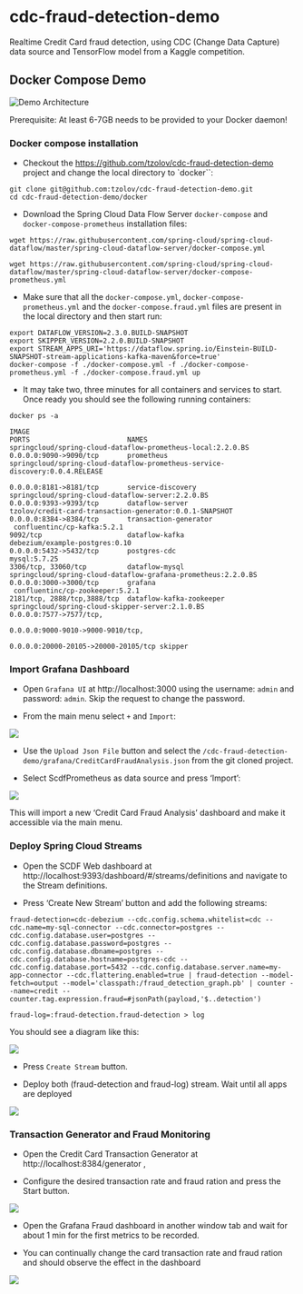 # cdc-fraud-detection-demo
Realtime Credit Card fraud detection, using CDC (Change Data Capture) data source and TensorFlow model from a Kaggle competition.


## Docker Compose Demo

![Demo Architecture](./images/real-time-credit-card-fraud-detection.png)


Prerequisite: At least 6-7GB needs to be provided to your Docker daemon! 

### Docker compose installation

* Checkout the https://github.com/tzolov/cdc-fraud-detection-demo project and change the local directory to `docker``:

```
git clone git@github.com:tzolov/cdc-fraud-detection-demo.git
cd cdc-fraud-detection-demo/docker
```

* Download the Spring Cloud Data Flow Server `docker-compose` and `docker-compose-prometheus` installation files:

```
wget https://raw.githubusercontent.com/spring-cloud/spring-cloud-dataflow/master/spring-cloud-dataflow-server/docker-compose.yml
```
```
wget https://raw.githubusercontent.com/spring-cloud/spring-cloud-dataflow/master/spring-cloud-dataflow-server/docker-compose-prometheus.yml
```

* Make sure that all the `docker-compose.yml`, `docker-compose-prometheus.yml` and the `docker-compose.fraud.yml` files are present in the local directory and then start run:

```
export DATAFLOW_VERSION=2.3.0.BUILD-SNAPSHOT
export SKIPPER_VERSION=2.2.0.BUILD-SNAPSHOT
export STREAM_APPS_URI='https://dataflow.spring.io/Einstein-BUILD-SNAPSHOT-stream-applications-kafka-maven&force=true'
docker-compose -f ./docker-compose.yml -f ./docker-compose-prometheus.yml -f ./docker-compose.fraud.yml up
```

* It may take two, three minutes for all containers and services to start. Once ready you should see the following running containers:

```
docker ps -a

IMAGE                                                             PORTS                        NAMES
springcloud/spring-cloud-dataflow-prometheus-local:2.2.0.BS       0.0.0.0:9090->9090/tcp       prometheus
springcloud/spring-cloud-dataflow-prometheus-service-discovery:0.0.4.RELEASE 
                                                                  0.0.0.0:8181->8181/tcp       service-discovery
springcloud/spring-cloud-dataflow-server:2.2.0.BS                 0.0.0.0:9393->9393/tcp       dataflow-server
tzolov/credit-card-transaction-generator:0.0.1-SNAPSHOT           0.0.0.0:8384->8384/tcp       transaction-generator
 confluentinc/cp-kafka:5.2.1                                      9092/tcp                     dataflow-kafka
debezium/example-postgres:0.10                                    0.0.0.0:5432->5432/tcp       postgres-cdc
mysql:5.7.25                                                      3306/tcp, 33060/tcp          dataflow-mysql
springcloud/spring-cloud-dataflow-grafana-prometheus:2.2.0.BS     0.0.0.0:3000->3000/tcp       grafana
 confluentinc/cp-zookeeper:5.2.1                                  2181/tcp, 2888/tcp,3888/tcp  dataflow-kafka-zookeeper
springcloud/spring-cloud-skipper-server:2.1.0.BS                  0.0.0.0:7577->7577/tcp, 
                                                                  0.0.0.0:9000-9010->9000-9010/tcp,         
                                                                  0.0.0.0:20000-20105->20000-20105/tcp skipper
```

### Import Grafana Dashboard

* Open `Grafana UI` at http://localhost:3000 using the username: `admin` and password: `admin`. Skip the request to change the password. 

* From the main menu select `+` and `Import`:

![](./images/dashboard-import-1.png)

* Use the `Upload Json File` button and select the `/cdc-fraud-detection-demo/grafana/CreditCardFraudAnalysis.json` from the git cloned project.

* Select ScdfPrometheus as data source and press ‘Import’:

![](./images/dashboard-import-2.png)

This will import a new ‘Credit Card Fraud Analysis’ dashboard and make it accessible via the main menu.

### Deploy Spring Cloud Streams

* Open the SCDF Web dashboard at http://localhost:9393/dashboard/#/streams/definitions and navigate to the  Stream definitions.

* Press ‘Create New Stream’ button and add the following streams:

```
fraud-detection=cdc-debezium --cdc.config.schema.whitelist=cdc --cdc.name=my-sql-connector --cdc.connector=postgres --cdc.config.database.user=postgres --cdc.config.database.password=postgres --cdc.config.database.dbname=postgres --cdc.config.database.hostname=postgres-cdc --cdc.config.database.port=5432 --cdc.config.database.server.name=my-app-connector --cdc.flattering.enabled=true | fraud-detection --model-fetch=output --model='classpath:/fraud_detection_graph.pb' | counter --name=credit --counter.tag.expression.fraud=#jsonPath(payload,'$..detection')

fraud-log=:fraud-detection.fraud-detection > log
```

You should see a diagram like this: 

![](./images/scdf-cdc-fraud-pipeline.png)

* Press `Create Stream` button.

* Deploy both (fraud-detection and fraud-log) stream. Wait until all apps are deployed

![](./images/runtime-applications.png)

### Transaction Generator and Fraud Monitoring

* Open the Credit Card Transaction Generator at http://localhost:8384/generator , 

* Configure the desired transaction rate and fraud ration and press the Start button.

![](./credit-card-transaction-generator/src/main/resources/static/creadit-card-transaction-generator-ui.png)

* Open the Grafana Fraud dashboard in another window tab and wait for about 1 min for the first metrics to be recorded.

* You can continually change the card transaction rate and fraud ration and should observe the effect in the dashboard

![](./images/fraud-grafana-dashboard.png)
